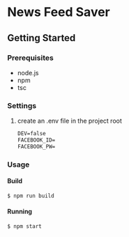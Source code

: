 # News Feed Saver

## Getting Started

### Prerequisites

* node.js
* npm
* tsc

### Settings

1. create an .env file in the project root
    ```txt
    DEV=false
    FACEBOOK_ID= 
    FACEBOOK_PW=
    ```

### Usage

#### Build

```bash
$ npm run build
```

#### Running

```bash
$ npm start
```